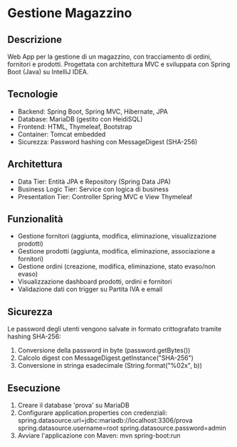 # Gestione Magazzino

## Descrizione
Web App per la gestione di un magazzino, con tracciamento di ordini, fornitori e prodotti.
Progettata con architettura MVC e sviluppata con Spring Boot (Java) su IntelliJ IDEA.

## Tecnologie
- Backend: Spring Boot, Spring MVC, Hibernate, JPA
- Database: MariaDB (gestito con HeidiSQL)
- Frontend: HTML, Thymeleaf, Bootstrap
- Container: Tomcat embedded
- Sicurezza: Password hashing con MessageDigest (SHA-256)

## Architettura
- Data Tier: Entità JPA e Repository (Spring Data JPA)
- Business Logic Tier: Service con logica di business
- Presentation Tier: Controller Spring MVC e View Thymeleaf

## Funzionalità
- Gestione fornitori (aggiunta, modifica, eliminazione, visualizzazione prodotti)
- Gestione prodotti (aggiunta, modifica, eliminazione, associazione a fornitori)
- Gestione ordini (creazione, modifica, eliminazione, stato evaso/non evaso)
- Visualizzazione dashboard prodotti, ordini e fornitori
- Validazione dati con trigger su Partita IVA e email

## Sicurezza
Le password degli utenti vengono salvate in formato crittografato tramite hashing SHA-256:
1. Conversione della password in byte (password.getBytes())
2. Calcolo digest con MessageDigest.getInstance("SHA-256")
3. Conversione in stringa esadecimale (String.format("%02x", b))

## Esecuzione
1. Creare il database 'prova' su MariaDB
2. Configurare application.properties con credenziali:
   spring.datasource.url=jdbc:mariadb://localhost:3306/prova
   spring.datasource.username=root
   spring.datasource.password=admin
3. Avviare l'applicazione con Maven:
   mvn spring-boot:run
